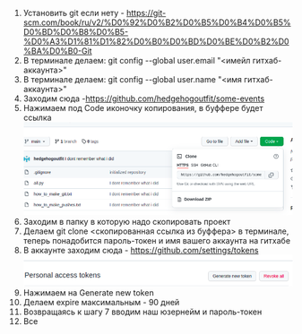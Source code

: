 1. Установить git если нету - https://git-scm.com/book/ru/v2/%D0%92%D0%B2%D0%B5%D0%B4%D0%B5%D0%BD%D0%B8%D0%B5-%D0%A3%D1%81%D1%82%D0%B0%D0%BD%D0%BE%D0%B2%D0%BA%D0%B0-Git
2. В терминале делаем: git config --global user.email "<имейл гитхаб-аккаунта>"
3. В терминале делаем: git config --global user.name "<имя гитхаб-аккаунта>"
4. Заходим сюда -https://github.com/hedgehogoutfit/some-events
5. Нажимаем под Code иконочку копирования, в буффере будет ссылка
![img.png](img.png)
6. Заходим в папку в которую надо скопировать проект
7. Делаем git clone <скопированная ссылка из буффера> в терминале, теперь понадобится пароль-токен и имя вашего аккаунта на гитхабе
8. В аккаунте заходим сюда - https://github.com/settings/tokens
![img_1.png](img_1.png)
9. Нажимаем на Generate new token
10. Делаем expire максимальным - 90 дней
11. Возвращаясь к шагу 7 вводим наш юзернейм и пароль-токен
12. Все